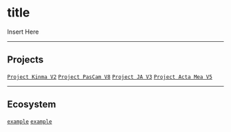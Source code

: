 # title
<p align="justify">
Insert Here
</p>

---

## Projects
[`Project Kinma V2`](https://github.com/lxRbckl/Project-Kinma/tree/V2)
[`Project PasCam V8`](https://github.com/lxRbckl/Project-PasCam/tree/V8)
[`Project JA V3`](https://github.com/lxRbckl/Project-JA/tree/V3)
[`Project Acta Mea V5`](https://github.com/lxRbckl/Project-Acta-Mea/tree/V5)

---

## Ecosystem
[`example`]() 
[`example`]()
